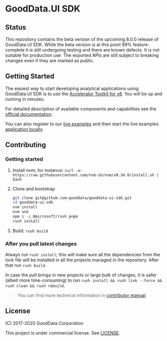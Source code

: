 # GoodData.UI SDK

## Status

This repository contains the beta version of the upcoming 8.0.0 release of GoodData.UI SDK. While the beta version is
at this point 99% feature-complete it is still undergoing testing and there are known defects. It is not suitable for
production use. The exported APIs are still subject to breaking changes even if they are marked as public.

## Getting Started

The easiest way to start developing analytical applications using GoodData.UI SDK is to use
the [Accelerator Toolkit for v8](https://github.com/gooddata/gooddata-create-gooddata-react-app/tree/sdk8). You will
be up and running in minutes.

For detailed description of available components and capabilities see the [official documentation](https://sdk.gooddata.com/gooddata-ui/docs/about_gooddataui.html).

You can also register to our [live examples](https://gooddata-examples.herokuapp.com/login) and then start the live examples
[application locally](examples/sdk-examples).

## Contributing

### Getting started

1.  Install nvm; for instance: `curl -o- https://raw.githubusercontent.com/nvm-sh/nvm/v0.34.0/install.sh | bash`
2.  Clone and bootstrap

    ```bash
    git clone git@github.com:gooddata/gooddata-ui-sdk.git
    cd gooddata-ui-sdk
    nvm install
    nvm use
    npm i -g @microsoft/rush pnpm
    rush install
    ```

3.  Build: `rush build`

### After you pull latest changes

Always run `rush install`; this will make sure all the dependencies from the lock file will be installed in all
the projects managed in the repository. After that run `rush build`.

In case the pull brings in new projects or large bulk of changes, it is safer (albeit more time-consuming) to run
`rush install && rush link --force && rush clean && rush rebuild`.

> You can find more technical information in [contributor manual](./docs/contributing.md).

## License

(C) 2017-2020 GoodData Corporation

This project is under commercial license. See [LICENSE](LICENSE).
